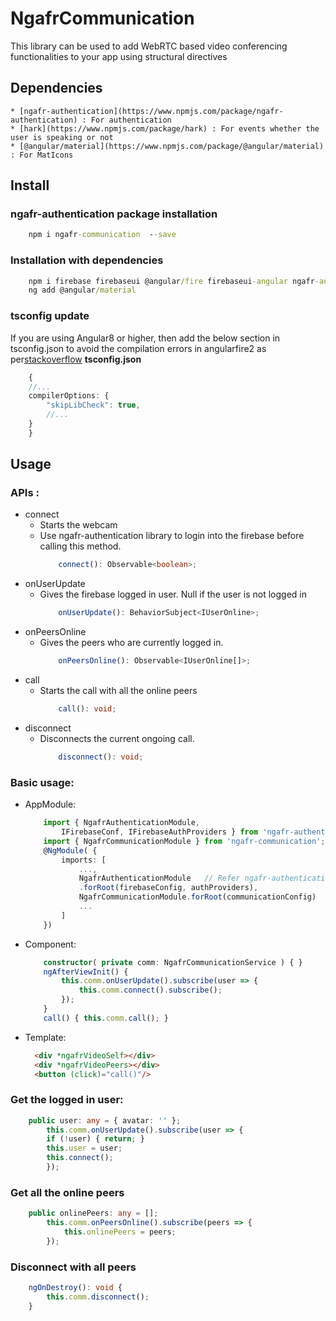 # NgafrCommunication
This library can be used to add WebRTC based video conferencing functionalities to your app using structural directives

## Dependencies
    * [ngafr-authentication](https://www.npmjs.com/package/ngafr-authentication) : For authentication
    * [hark](https://www.npmjs.com/package/hark) : For events whether the user is speaking or not
    * [@angular/material](https://www.npmjs.com/package/@angular/material) : For MatIcons


## Install
### ngafr-authentication package installation
```cmd
    npm i ngafr-communication  --save
```
### Installation with dependencies
```cmd
    npm i firebase firebaseui @angular/fire firebaseui-angular ngafr-authentication ngafr-communication hark --save
    ng add @angular/material
```
### tsconfig update
If you are using Angular8 or higher, then add the below section in tsconfig.json to avoid the compilation errors in angularfire2 as per[stackoverflow](https://stackoverflow.com/questions/60143286/angular8-firebase-configuration-error-angular-fire-angularfire2)
**tsconfig.json**
```ts
    {
    //...
    compilerOptions: {
        "skipLibCheck": true,
        //...
    }
    }
```
## Usage
### APIs :
* connect
    - Starts the webcam
    - Use ngafr-authentication library to login into the firebase before calling this method.
        ```ts
            connect(): Observable<boolean>;
        ```
* onUserUpdate
    - Gives the firebase logged in user. Null if the user is not logged in
        ```ts
            onUserUpdate(): BehaviorSubject<IUserOnline>;
        ```
* onPeersOnline
    - Gives the peers who are currently logged in.
        ```ts
            onPeersOnline(): Observable<IUserOnline[]>;
        ```
* call
    - Starts the call with all the online peers
        ```ts
            call(): void;
        ```
* disconnect
    - Disconnects the current ongoing call.
        ```ts
            disconnect(): void;
        ```
### Basic usage:
* AppModule:
    ```ts
        import { NgafrAuthenticationModule,
            IFirebaseConf, IFirebaseAuthProviders } from 'ngafr-authentication';
        import { NgafrCommunicationModule } from 'ngafr-communication';
        @NgModule( {
            imports: [
                ...,
                NgafrAuthenticationModule   // Refer ngafr-authentication
                .forRoot(firebaseConfig, authProviders),
                NgafrCommunicationModule.forRoot(communicationConfig)
                ...
            ]
        })
    ```

* Component:
    ```ts
        constructor( private comm: NgafrCommunicationService ) { }
        ngAfterViewInit() {
            this.comm.onUserUpdate().subscribe(user => {
                this.comm.connect().subscribe();
            });
        }
        call() { this.comm.call(); }
    ```

* Template:
    ```html
      <div *ngafrVideoSelf></div>
      <div *ngafrVideoPeers></div>
      <button (click)="call()"/>
    ```

### Get the logged in user:
```ts
    public user: any = { avatar: '' };
        this.comm.onUserUpdate().subscribe(user => {
        if (!user) { return; }
        this.user = user;
        this.connect();
        });
```
### Get all the online peers
```ts
    public onlinePeers: any = [];
        this.comm.onPeersOnline().subscribe(peers => {
            this.onlinePeers = peers;
        });
```
### Disconnect with all peers
```ts
    ngOnDestroy(): void {
        this.comm.disconnect();
    }
```